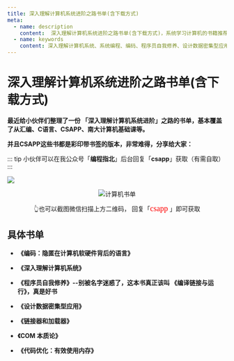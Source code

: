 ```yaml
---
title: 深入理解计算机系统进阶之路书单(含下载方式)
meta:
  - name: description
    content:  深入理解计算机系统进阶之路书单(含下载方式)，系统学习计算机的书籍推荐，可下载
  - name: keywords
    content: 深入理解计算机系统、系统编程、编码、程序员自我修养、设计数据密集型应用、链接器和加载器、代码优化
---
```


# 深入理解计算机系统进阶之路书单(含下载方式)

**最近给小伙伴们整理了一份 「深入理解计算机系统进阶」之路的书单，基本覆盖了从汇编、C语言、CSAPP、南大计算机基础课等。**

**并且CSAPP这些书都是彩印带书签的版本，非常难得，分享给大家：**

::: tip
小伙伴可以在我公众号「**编程指北**」后台回复「**csapp**」获取（有需自取）
:::

![](https://cdn.how2cs.cn/csguide/113244.jpg)


<p align="center">
  <img src="https://cdn.how2cs.cn/csguide/095140.jpg" alt="计算机书单" width="auto" height="auto">
</p>

<center>👆也可以截图微信扫描上方二维码， 回复「<font face="黑体" size=4 color="red">csapp</font>
」即可获取</center>


## 具体书单

* **《编码：隐匿在计算机软硬件背后的语言》**

* **《深入理解计算机系统》**

* **《程序员自我修养》--别被名字迷惑了，这本书真正该叫 《编译链接与运行》，真是好书**

* **《设计数据密集型应用》**

* **《链接器和加载器》**

* **《COM 本质论》**

* **《代码优化：有效使用内存》**

